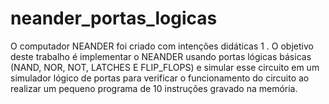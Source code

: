 neander_portas_logicas
======================

O computador NEANDER foi criado com intenções didáticas 1 . O objetivo deste trabalho é implementar o NEANDER usando portas lógicas básicas (NAND, NOR, NOT, LATCHES E FLIP_FLOPS) e simular esse circuito em um simulador lógico de portas para verificar o funcionamento do circuito ao realizar um pequeno programa de 10 instruções gravado na memória.
